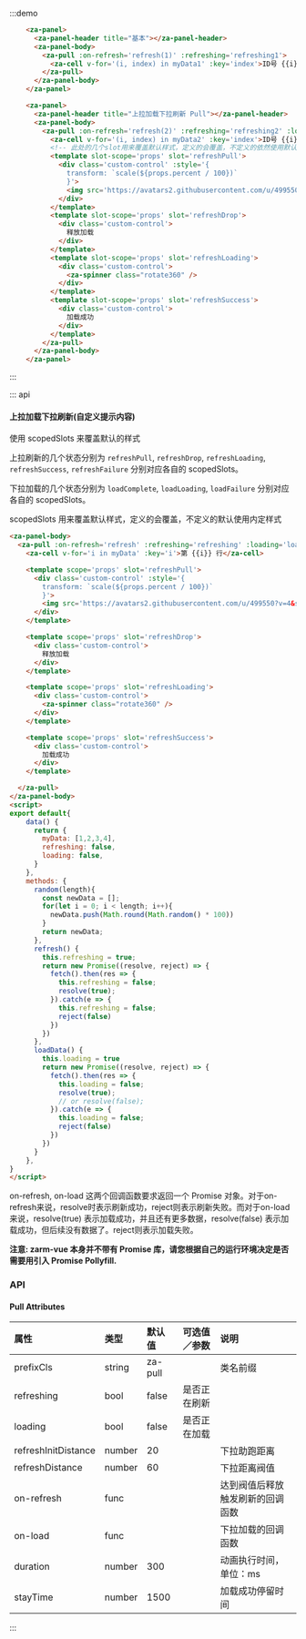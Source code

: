 <script>
let times = 0;

export default {
  mounted() {
    this.refreshing2 = true
    setTimeout(() => {
      this.myData2 = [1,2,3,4,5,6,7,8,9,10]
      this.refreshing2 = false
    }, 1500)
  },
  data() {
    return {
      myData1: [1,2,3,4],
      myData2: [],
      refreshing1: false,
      refreshing2: false,
      loading: false,
    }
  },
  methods: {
    random(length){
      const newData = [];
      for(let i = 0; i < length; i++){
        newData.push(Math.round(Math.random() * 100))
      }
      return newData;
    },
    refresh(index) {
      return () => new Promise((resolve, reject) => {
        this[`refreshing${index}`] = true;
        setTimeout(() => {
          let length = index == 1 ? this.myData1.length : this.myData2.length
          this[`myData${index}`] = this.random(length);
          resolve(true);
          this[`refreshing${index}`] = false;
        }, 1000)
      })
    },
    loadData() {
      this.loading = true
      return new Promise((resolve, reject) => {
        setTimeout(() => {
          if (Math.random() > 0.8) {
            return reject(false); // capture error and reject it
          };
          if(times < 2){
            const length = this.myData2.length + 1
            for(let i = 0; i < 10; i++) {
              this.myData2.push( length + i);
            }
            resolve(true) // has more
          }else{
            resolve(false) // no more
          }
          this.loading = false
          times++;
        }, 1200)
      })
    }
  }
}
</script>


:::demo
```html
    <za-panel>
      <za-panel-header title="基本"></za-panel-header>
      <za-panel-body>
        <za-pull :on-refresh='refresh(1)' :refreshing='refreshing1'>
          <za-cell v-for='(i, index) in myData1' :key='index'>ID号 {{i}} </za-cell>
        </za-pull>
      </za-panel-body>
    </za-panel>

    <za-panel>
      <za-panel-header title="上拉加载下拉刷新 Pull"></za-panel-header>
      <za-panel-body>
        <za-pull :on-refresh='refresh(2)' :refreshing='refreshing2' :loading='loading' :on-load='loadData'>
          <za-cell v-for='(i, index) in myData2' :key='index'>ID号 {{i}} </za-cell>
          <!-- 此处的几个slot用来覆盖默认样式，定义的会覆盖，不定义的依然使用默认样式 -->
          <template slot-scope='props' slot='refreshPull'>
            <div class='custom-control' :style='{
              transform: `scale(${props.percent / 100})`
              }'>
              <img src='https://avatars2.githubusercontent.com/u/499550?v=4&s=72' alt="" />
            </div>
          </template>
          <template slot-scope='props' slot='refreshDrop'>
            <div class='custom-control'>
              释放加载
            </div>
          </template>
          <template slot-scope='props' slot='refreshLoading'>
            <div class='custom-control'>
              <za-spinner class="rotate360" />
            </div>
          </template>
          <template slot-scope='props' slot='refreshSuccess'>
            <div class='custom-control'>
              加载成功
            </div>
          </template>
        </za-pull>
      </za-panel-body>
    </za-panel>
```
:::

::: api
#### 上拉加载下拉刷新(自定义提示内容)

使用 scopedSlots 来覆盖默认的样式

上拉刷新的几个状态分别为 `refreshPull`, `refreshDrop`, `refreshLoading`, `refreshSuccess`, `refreshFailure` 分别对应各自的 scopedSlots。

下拉加载的几个状态分别为 `loadComplete`, `loadLoading`, `loadFailure` 分别对应各自的 scopedSlots。

scopedSlots 用来覆盖默认样式，定义的会覆盖，不定义的默认使用内定样式

```html
<za-panel-body>
  <za-pull :on-refresh='refresh' :refreshing='refreshing' :loading='loading' :on-load='loadData'>
    <za-cell v-for='i in myData' :key='i'>第 {{i}} 行</za-cell>

    <template scope='props' slot='refreshPull'>
      <div class='custom-control' :style='{
        transform: `scale(${props.percent / 100})`
        }'>
        <img src='https://avatars2.githubusercontent.com/u/499550?v=4&s=72' alt="" />
      </div>
    </template>

    <template scope='props' slot='refreshDrop'>
      <div class='custom-control'>
        释放加载
      </div>
    </template>

    <template scope='props' slot='refreshLoading'>
      <div class='custom-control'>
        <za-spinner class="rotate360" />
      </div>
    </template>

    <template scope='props' slot='refreshSuccess'>
      <div class='custom-control'>
        加载成功
      </div>
    </template>

  </za-pull>
</za-panel-body>
<script>
export default{
    data() {
      return {
        myData: [1,2,3,4],
        refreshing: false,
        loading: false,
      }
    },
    methods: {
      random(length){
        const newData = [];
        for(let i = 0; i < length; i++){
          newData.push(Math.round(Math.random() * 100))
        }
        return newData;
      },
      refresh() {
        this.refreshing = true;
        return new Promise((resolve, reject) => {
          fetch().then(res => {
            this.refreshing = false;
            resolve(true);
          }).catch(e => {
            this.refreshing = false;
            reject(false)
          })
        })
      },
      loadData() {
        this.loading = true
        return new Promise((resolve, reject) => {
          fetch().then(res => {
            this.loading = false;
            resolve(true);
            // or resolve(false);
          }).catch(e => {
            this.loading = false;
            reject(false)
          })
        })
      }
    },
}
</script>
```
on-refresh, on-load 这两个回调函数要求返回一个 Promise 对象。对于on-refresh来说，resolve时表示刷新成功，reject则表示刷新失败。而对于on-load来说，resolve(true) 表示加载成功，并且还有更多数据，resolve(false) 表示加载成功，但后续没有数据了。reject则表示加载失败。

**注意: zarm-vue 本身并不带有 Promise 库，请您根据自己的运行环境决定是否需要用引入 Promise Pollyfill.**


### API

#### Pull Attributes

| 属性 | 类型 | 默认值 | 可选值／参数 | 说明 |
| :--- | :--- | :--- | :--- | :--- |
| prefixCls | string | za-pull | | 类名前缀 |
| refreshing | bool | false | 是否正在刷新 |
| loading | bool | false | 是否正在加载 |
| refreshInitDistance | number | 20 | | 下拉助跑距离 |
| refreshDistance | number | 60 | | 下拉距离阀值 |
| on-refresh | func | | | 达到阀值后释放触发刷新的回调函数 |
| on-load | func | | | 下拉加载的回调函数 |
| duration | number | 300 | | 动画执行时间，单位：ms |
| stayTime | number | 1500 | | 加载成功停留时间 |

:::